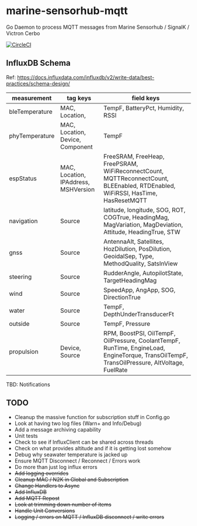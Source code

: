 # marine-sensorhub-mqtt

Go Daemon to process MQTT messages from Marine Sensorhub / SignalK / Victron Cerbo

[![CircleCI](https://dl.circleci.com/status-badge/img/circleci/BAoeA8hPhLZPsitWVrJzUa/R3FbSRfu28FC3tEmqFMr83/tree/main.svg?style=shield)](https://dl.circleci.com/status-badge/redirect/circleci/BAoeA8hPhLZPsitWVrJzUa/R3FbSRfu28FC3tEmqFMr83/tree/main)

## InfluxDB Schema

Ref: <https://docs.influxdata.com/influxdb/v2/write-data/best-practices/schema-design/>

| measurement | tag keys | field keys |
| -------- | ------- | ------- |
| bleTemperature | MAC, Location, | TempF, BatteryPct, Humidity, RSSI |
| phyTemperature | MAC, Location, Device, Component | TempF |
| espStatus | MAC, Location, IPAddress, MSHVersion | FreeSRAM, FreeHeap, FreePSRAM, WiFiReconnectCount, MQTTReconnectCount, BLEEnabled, RTDEnabled, WiFiRSSI, HasTime, HasResetMQTT |
| navigation | Source | latitude, longitude, SOG, ROT, COGTrue, HeadingMag, MagVariation, MagDeviation, Attitude, HeadingTrue, STW |
| gnss | Source | AntennaAlt, Satellites, HozDilution, PosDilution, GeoidalSep, Type, MethodQuality, SatsInView |
| steering | Source | RudderAngle, AutopilotState, TargetHeadingMag |
| wind | Source | SpeedApp, AngApp, SOG, DirectionTrue |
| water | Source | TempF, DepthUnderTransducerFt |
| outside | Source | TempF, Pressure |
| propulsion | Device, Source | RPM, BoostPSI, OilTempF, OilPressure, CoolantTempF, RunTime, EngineLoad, EngineTorque, TransOilTempF, TransOilPressure, AltVoltage, FuelRate |

TBD: Notifications

## TODO

* Cleanup the massive function for subscription stuff in Config.go
* Look at having two log files (Warn+ and Info/Debug)
* Add a message archiving capability
* Unit tests
* Check to see if InfluxClient can be shared across threads
* Check on what provides altitude and if it is getting lost somehow
* Debug why seawater temperature is jacked up
* Ensure MQTT Disconnect / Reconnect / Errors work
* Do more than just log influx errors
* ~~Add logging overrides~~
* ~~Cleanup MAC / N2K in Global and Subscription~~
* ~~Change Handlers to Async~~
* ~~Add InfluxDB~~
* ~~Add MQTT Repost~~
* ~~Look at trimming down number of items~~
* ~~Handle Unit Conversions~~
* ~~Logging / errors on MQTT / InfluxDB disconnect / write errors~~
